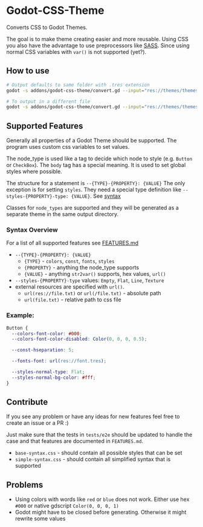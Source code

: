 # Godot-CSS-Theme

Converts CSS to Godot Themes.

The goal is to make theme creating easier and more reusable. Using CSS you also have the advantage to use preprocessors
like [SASS](https://sass-lang.com/). Since using normal CSS variables with `var()` is not supported (yet?).

## How to use

```sh
# Output defaults to same folder with .tres extension
godot -s addons/godot-css-theme/convert.gd --input="res://themes/themes.css"

# To output in a different file
godot -s addons/godot-css-theme/convert.gd --input="res://themes/themes.css" --output="res://output/themes.tres"

```

## Supported Features

Generally all properties of a Godot Theme should be supported. The program uses custom css variables to set values.

The node_type is used like a tag to decide which node to style (e.g. `Button` or `CheckBox`).
The `body` tag has a special meaning. It is used to set global styles where possible.

The structure for a statement is `--{TYPE}-{PROPERTY}: {VALUE}`
The only exception is for setting `styles`. They need a special type definition like
`--styles-{PROPERTY}-type: {VALUE}`. See [syntax](#syntax)

Classes for `node_types` are supported and they will be generated as a separate theme in the same output directory.

### Syntax Overview

For a list of all supported features see [FEATURES.md](./FEATURES.md)

- `--{TYPE}-{PROPERTY}: {VALUE}`
  - `{TYPE}` - `colors`, `const`, `fonts`, `styles`
  - `{PROPERTY}` - anything the node_type supports
  - `{VALUE}` - anything `str2var()` supports, hex values, `url()`
- `--styles-{PROPERTY}-type` values: `Empty`, `Flat`, `Line`, `Texture`
- external resources are specified with `url()`.
  - `url(res://file.txt)` or `url(/file.txt)` - absolute path
  - `url(file.txt)` - relative path to css file

### Example:

```css
Button {
  --colors-font-color: #000;
  --colors-font-color-disabled: Color(0, 0, 0, 0.5);

  --const-hseparation: 5;

  --fonts-font: url(res://font.tres);

  --styles-normal-type: Flat;
  --styles-normal-bg-color: #fff;
}
```

## Contribute

If you see any problem or have any ideas for new features feel free to create an issue or a PR :)

Just make sure that the tests in `tests/e2e` should be updated to handle the case
and that features are documented in `FEATURES.md`.

- `base-syntax.css` - should contain all possible styles that can be set
- `simple-syntax.css` - should contain all simplified syntax that is supported

## Problems

- Using colors with words like `red` or `blue` does not work. Either use hex `#000` or
  native gdscript `Color(0, 0, 0, 1)`
- Godot might have to be closed before generating. Otherwise it might rewrite some values

